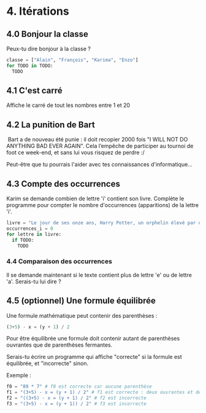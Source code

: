 # 4. Itérations

## 4.0  Bonjour la classe
Peux-tu dire bonjour à la classe ?
```python
classe = ["Alain", "François", "Karima", "Enzo"]
for TODO in TODO:
  TODO
```

## 4.1 C'est carré
Affiche le carré de tout les nombres entre 1 et 20

## 4.2 La punition de Bart
<img href="https://psicoedublog.files.wordpress.com/2013/05/board.jpg">
Bart a de nouveau été punie : il doit recopier 2000 fois "I WILL NOT DO ANYTHING BAD EVER AGAIN".
Cela l’empêche de participer au tournoi de foot ce week-end, et sans lui vous risquez de perdre :/

Peut-être que tu pourrais l'aider avec tes connaissances d'informatique...

## 4.3 Compte des occurrences
Karim se demande combien de lettre 'i' contient son livre.
Complète le programme pour compter le nombre d'occurrences (apparitions) de la lettre 'i'.
```python
livre = "Le jour de ses onze ans, Harry Potter, un orphelin élevé par un oncle et une tante qui le détestent, voit son existence bouleversée. Un géant vient le chercher pour l'emmener au collège Poudlard, école de sorcellerie, où une place l'attend depuis toujours. Qui est donc Harry Potter ? Et qui est l'effroyable V..., le mage dont personne n'ose prononcer le nom ?"
occurrences_i = 0
for lettre in livre:
  if TODO:
    TODO
```

### 4.4 Comparaison des occurrences
Il se demande maintenant si le texte contient plus de lettre 'e' ou de lettre 'a'.
Serais-tu lui dire ?

## 4.5 (optionnel) Une formule équilibrée
Une formule mathématique peut contenir des parenthèses :
```python
(3+5) - x = (y + 1) / 2
```

Pour être équilibrée une formule doit contenir autant de parenthèses ouvrantes que de parenthèses fermantes.

Serais-tu écrire un programme qui affiche "correcte" si la formule est équilibrée, et "incorrecte" sinon.

Exemple :
```python
f0 = "89 * 7" # f0 est correcte car aucune parenthèse
f1 = "(3+5) - x = (y + 1) / 2" # f1 est correcte : deux ouvrantes et deux fermantes
f2 = "((3+5) - x = (y + 1) / 2" # f2 est incorrecte
f3 = "(3+5) - x = (y + 1)) / 2" # f3 est incorrecte
```
